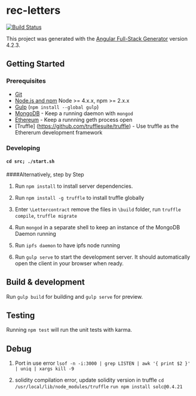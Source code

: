# rec-letters

[![Build Status](https://travis-ci.org/vmishra22/cscie599bc.svg?branch=master)](https://travis-ci.org/vmishra22/cscie599bc)

This project was generated with the [Angular Full-Stack Generator](https://github.com/DaftMonk/generator-angular-fullstack) version 4.2.3.

## Getting Started

### Prerequisites

- [Git](https://git-scm.com/)
- [Node.js and npm](nodejs.org) Node >= 4.x.x, npm >= 2.x.x
- [Gulp](http://gulpjs.com/) (`npm install --global gulp`)
- [MongoDB](https://www.mongodb.org/) - Keep a running daemon with `mongod`
- [Ethereum](https://www.ethereum.org/) - Keep a runnning geth process open
- [Truffle] (https://github.com/trufflesuite/truffle) - Use truffle as the Ethererum development framework

### Developing
#### `cd src; ./start.sh`

####Alternatively, step by Step

1. Run `npm install` to install server dependencies.

2. Run `npm install -g truffle` to install truffle globally

3. Enter `\Lettercontract` remove the files in `\build` folder, run `truffle compile`, `truffle migrate` 

3. Run `mongod` in a separate shell to keep an instance of the MongoDB Daemon running

4. Run `ipfs daemon` to have ipfs node running

5. Run `gulp serve` to start the development server. It should automatically open the client in your browser when ready.

## Build & development

Run `gulp build` for building and `gulp serve` for preview.

## Testing

Running `npm test` will run the unit tests with karma.

## Debug
1. Port in use error 
`lsof -n -i:3000 | grep LISTEN | awk '{ print $2 }' | uniq | xargs kill -9`

2. solidity compilation error, update solidity version in truffle
`cd /usr/local/lib/node_modules/truffle`
`run npm install solc@0.4.21`


